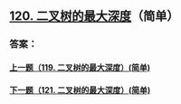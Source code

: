 ## [120. 二叉树的最大深度](https://leetcode-cn.com/problems/merge-two-sorted-lists/)（简单）





### 答案：



#### [上一题（119. 二叉树的最大深度）(简单)](https://github.com/sdwwld/leetCode/blob/master/src/main/java/com/wld/java/leetcode/leetCode0119.md)

#### [下一题（121. 二叉树的最大深度）(简单)](https://github.com/sdwwld/leetCode/blob/master/src/main/java/com/wld/java/leetcode/leetCode0121.md)